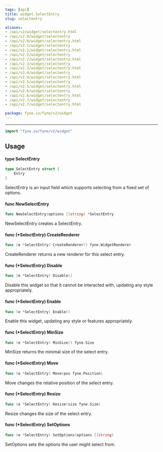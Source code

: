 ```yaml
---
tags: [api]
title: widget.SelectEntry
slug: selectentry

aliases:
- /api/v2/widget/selectentry.html
- /api/v2.0/widget/selectentry
- /api/v2.0/widget/selectentry.html
- /api/v2.1/widget/selectentry
- /api/v2.1/widget/selectentry.html
- /api/v2.2/widget/selectentry
- /api/v2.2/widget/selectentry.html
- /api/v2.3/widget/selectentry
- /api/v2.3/widget/selectentry.html
- /api/v2.4/widget/selectentry
- /api/v2.4/widget/selectentry.html
- /api/v2.5/widget/selectentry
- /api/v2.5/widget/selectentry.html
- /api/v2.6/widget/selectentry
- /api/v2.6/widget/selectentry.html
- /api/v2.7/widget/selectentry
- /api/v2.7/widget/selectentry.html

package: fyne.io/fyne/v2/widget
---
```



---
```go
import "fyne.io/fyne/v2/widget"
```

## Usage

#### type SelectEntry

```go
type SelectEntry struct {
	Entry
}
```

SelectEntry is an input field which supports selecting from a fixed set of options.

#### func  NewSelectEntry

```go
func NewSelectEntry(options []string) *SelectEntry
```
NewSelectEntry creates a SelectEntry.

#### func (*SelectEntry) CreateRenderer

```go
func (e *SelectEntry) CreateRenderer() fyne.WidgetRenderer
```
CreateRenderer returns a new renderer for this select entry.

#### func (*SelectEntry) Disable

```go
func (e *SelectEntry) Disable()
```
Disable this widget so that it cannot be interacted with, updating any style appropriately.

#### func (*SelectEntry) Enable

```go
func (e *SelectEntry) Enable()
```
Enable this widget, updating any style or features appropriately.

#### func (*SelectEntry) MinSize

```go
func (e *SelectEntry) MinSize() fyne.Size
```
MinSize returns the minimal size of the select entry.

#### func (*SelectEntry) Move

```go
func (e *SelectEntry) Move(pos fyne.Position)
```
Move changes the relative position of the select entry.

#### func (*SelectEntry) Resize

```go
func (e *SelectEntry) Resize(size fyne.Size)
```
Resize changes the size of the select entry.

#### func (*SelectEntry) SetOptions

```go
func (e *SelectEntry) SetOptions(options []string)
```
SetOptions sets the options the user might select from.

